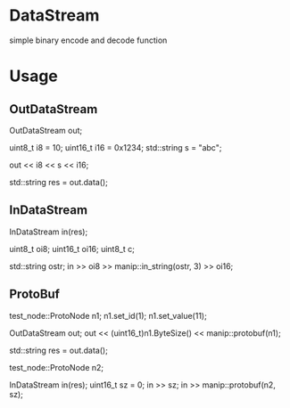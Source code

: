 
# DataStream

simple binary encode and decode function

# Usage

## OutDataStream

OutDataStream out;

uint8_t i8 = 10;
uint16_t i16 = 0x1234;
std::string s = "abc";

out << i8 << s << i16;

std::string res = out.data();

## InDataStream

InDataStream in(res);

uint8_t oi8;
uint16_t oi16;
uint8_t c;

std::string ostr;
in >> oi8 >> manip::in_string(ostr, 3) >> oi16;

## ProtoBuf

test_node::ProtoNode n1;
n1.set_id(1);
n1.set_value(11);

OutDataStream out;
out << (uint16_t)n1.ByteSize() << manip::protobuf(n1);

std::string res = out.data();

test_node::ProtoNode n2;

InDataStream in(res);
uint16_t sz = 0;
in >> sz;
in >> manip::protobuf(n2, sz);
